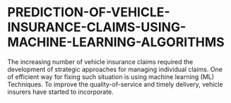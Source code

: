 # PREDICTION-OF-VEHICLE-INSURANCE-CLAIMS-USING-MACHINE-LEARNING-ALGORITHMS
The increasing number of vehicle insurance claims required the development of strategic approaches for managing individual claims. One of efficient way for fixing such situation is using machine learning (ML) Techniques. To improve the quality-of-service and timely delivery, vehicle insurers have started to incorporate.
